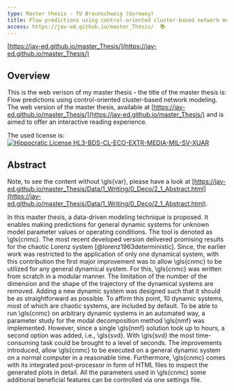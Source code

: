 ```yaml
---
type: Master thesis - TU Braunschweig (Germany) 
title: Flow predictions using control-oriented cluster-based network modeling
access: https://jav-ed.github.io/master_Thesis/  📚
---
```


[https://jav-ed.github.io/master_Thesis/](https://jav-ed.github.io/master_Thesis/)

## Overview
This is the web verison of my master thesis - the title of the master thesis is: Flow predictions using control-oriented cluster-based network modeling.
The web version of the master thesis, available at [https://jav-ed.github.io/master_Thesis/](https://jav-ed.github.io/master_Thesis/) and is aimed to offer an interactive reading experience. 

The used license is: [![Hippocratic License HL3-BDS-CL-ECO-EXTR-MEDIA-MIL-SV-XUAR](https://img.shields.io/static/v1?label=Hippocratic%20License&message=HL3-BDS-CL-ECO-EXTR-MEDIA-MIL-SV-XUAR&labelColor=5e2751&color=bc8c3d)](https://firstdonoharm.dev/version/3/0/bds-cl-eco-extr-media-mil-sv-xuar.html)


##  Abstract 
Note, to see the content without \gls{var}, please have a look at [https://jav-ed.github.io/master_Thesis/Data/1_Writing/0_Deco/2_1_Abstract.html](https://jav-ed.github.io/master_Thesis/Data/1_Writing/0_Deco/2_1_Abstract.html).

In this master thesis, a data-driven modeling technique is proposed. 
It enables making predictions for general dynamic systems for unknown model parameter values or operating conditions.
The tool is denoted as \gls{cnmc}.
The most recent developed version delivered promising results for the chaotic Lorenz system [@lorenz1963deterministic].
Since, the earlier work was restricted to the application of only one dynamical system, with this contribution the first major improvement was to allow \gls{cnmc} to be utilized for any general dynamical system. 
For this, \gls{cnmc} was written from scratch in a modular manner. 
The limitation of the number of the dimension and the shape of the trajectory of the dynamical systems are removed.
Adding a new dynamic system was designed such that it should be as straightforward as possible. 
To affirm this point, 10 dynamic systems, most of which are chaotic systems, are included by default. 
To be able to run \gls{cnmc} on arbitrary dynamic systems in an automated way, a parameter study for the modal decomposition method \gls{nmf} was implemented.
However, since a single \gls{nmf} solution took up to hours, a second option was added, i.e., \gls{svd}. 
With \gls{svd} the most time-consuming task could be brought to a level of seconds.
The improvements introduced, allow \gls{cnmc} to be executed on a general dynamic system on a normal computer in a reasonable time. 
Furthermore, \gls{cnmc} comes with its integrated post-processor in form of HTML files to inspect the generated plots in detail.
All the parameters used in \gls{cnmc} some additional beneficial features can be controlled via one settings file. 

